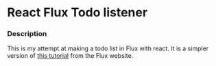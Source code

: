 # React Flux Todo listener

### Description

This is my attempt at making a todo list in Flux with react. It is a simpler version of [this tutorial](https://facebook.github.io/flux/docs/todo-list.html) from the Flux website.
